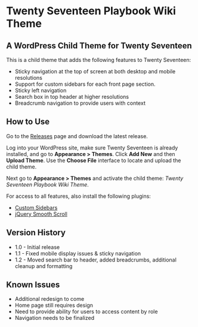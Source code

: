 # Twenty Seventeen Playbook Wiki Theme
## A WordPress Child Theme for Twenty Seventeen

This is a child theme that adds the following features to Twenty Seventeen:

- Sticky navigation at the top of screen at both desktop and mobile resolutions
- Support for custom sidebars for each front page section.
- Sticky left navigation
- Search box in top header at higher resolutions
- Breadcrumb navigation to provide users with context

## How to Use

Go to the [Releases](https://github.com/michaelgoitein/Virtusa-digital-playbook-theme/releases) page and download the latest release.

Log into your WordPress site, make sure Twenty Seventeen is already installed, and go to **Appearance > Themes**. Click **Add New** and then **Upload Theme**. Use the **Choose File** interface to locate and upload the child theme.

Next go to **Appearance > Themes** and activate the child theme: *Twenty Seventeen Playbook Wiki Theme*.

For access to all features, also install the following plugins:

- [Custom Sidebars](https://wordpress.org/plugins/custom-sidebars/)
- [jQuery Smooth Scroll](https://wordpress.org/plugins/jquery-smooth-scroll/)

## Version History
- 1.0 - Initial release
- 1.1 - Fixed mobile display issues & sticky navigation
- 1.2 - Moved search bar to header, added breadcrumbs, additional cleanup and formatting

## Known Issues
- Additional redesign to come
- Home page still requires design
- Need to provide ability for users to access content by role
- Navigation needs to be finalized


